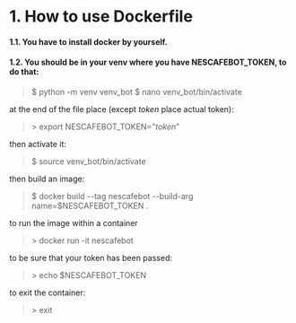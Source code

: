 # 1. How to use Dockerfile

#### 1.1. You have to install docker by yourself.
#### 1.2. You should be in your venv where you have NESCAFEBOT_TOKEN, to do that:

> \$ python -m venv venv_bot
> \$ nano venv_bot/bin/activate

at the end of the file place (except _token_ place actual token):
> \> export NESCAFEBOT_TOKEN="_token_"

then activate it:
> \$ source venv_bot/bin/activate

then build an image:
> \$ docker build --tag nescafebot --build-arg name=$NESCAFEBOT_TOKEN .

to run the image within a container
> \> docker run -it nescafebot

to be sure that your token has been passed:
> \> echo $NESCAFEBOT_TOKEN

to exit the container: 
> \> exit
